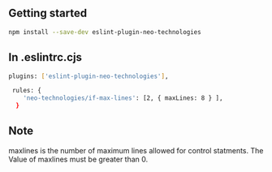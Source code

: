 ## Getting started

```bash
npm install --save-dev eslint-plugin-neo-technologies
```
## In .eslintrc.cjs
```bash 
plugins: ['eslint-plugin-neo-technologies'],

 rules: {
    'neo-technologies/if-max-lines': [2, { maxLines: 8 } ],
  }
```
## Note
 maxlines is the number of maximum lines allowed for control statments. The Value of maxlines must be greater than 0.

 